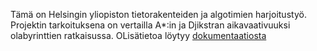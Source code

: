Tämä on Helsingin yliopiston tietorakenteiden ja algotimien harjoitustyö. Projektin tarkoituksena on vertailla A*:in
ja Djikstran aikavaativuuksi olabyrinttien ratkaisussa. OLisätietoa löytyy
[dokumentaatiosta](https://github.com/SkarpAnton/labyrintin-ratkoja/tree/master/dokumentaatio) 
